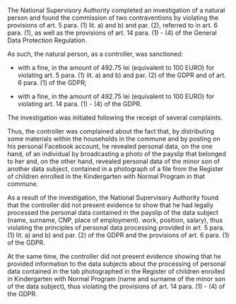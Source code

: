 The National Supervisory Authority completed an investigation of a natural person and found the commission of two contraventions by violating the provisions of art. 5 para. (1) lit. a) and b) and par. (2), referred to in art. 6 para. (1), as well as the provisions of art. 14 para. (1) - (4) of the General Data Protection Regulation.

As such, the natural person, as a controller, was sanctioned:

- with a fine, in the amount of 492.75 lei (equivalent to 100 EURO) for violating art. 5 para. (1) lit. a) and b) and par. (2) of the GDPR and of art. 6 para. (1) of the GDPR;

- with a fine, in the amount of 492.75 lei (equivalent to 100 EURO) for violating art. 14 para. (1) - (4) of the GDPR.

The investigation was initiated following the receipt of several complaints.

Thus, the controller was complained about the fact that, by distributing some materials within the households in the commune and by posting on his personal Facebook account, he revealed personal data, on the one hand, of an individual by broadcasting a photo of the payslip that belonged to her and, on the other hand, revealed personal data of the minor son of another data subject, contained in a photograph of a file from the Register of children enrolled in the Kindergarten with Normal Program in that commune.

As a result of the investigation, the National Supervisory Authority found that the controller did not present evidence to show that he had legally processed the personal data contained in the payslip of the data subject (name, surname, CNP, place of employment). work, position, salary), thus violating the principles of personal data processing provided in art. 5 para. (1) lit. a) and b) and par. (2) of the GDPR and the provisions of art. 6 para. (1) of the GDPR.

At the same time, the controller did not present evidence showing that he provided information to the data subjects about the processing of personal data contained in the tab photographed in the Register of children enrolled in Kindergarten with Normal Program (name and surname of the minor son of the data subject), thus violating the provisions of art. 14 para. (1) - (4) of the GDPR.
